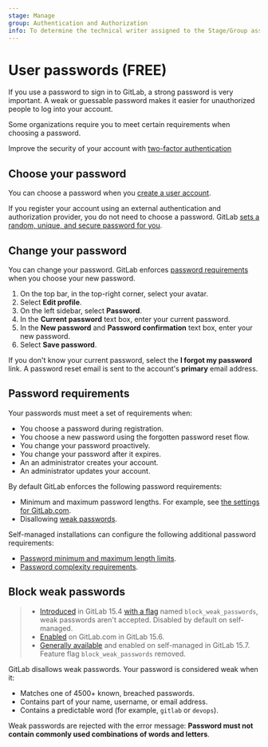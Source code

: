 ```yaml
---
stage: Manage
group: Authentication and Authorization
info: To determine the technical writer assigned to the Stage/Group associated with this page, see https://about.gitlab.com/handbook/product/ux/technical-writing/#assignments
---
```


# User passwords **(FREE)**

If you use a password to sign in to GitLab, a strong password is very important. A weak or guessable password makes it
easier for unauthorized people to log into your account.

Some organizations require you to meet certain requirements when choosing a password.

Improve the security of your account with [two-factor authentication](account/two_factor_authentication.md)

## Choose your password

You can choose a password when you [create a user account](account/create_accounts.md).

If you register your account using an external authentication and
authorization provider, you do not need to choose a password. GitLab
[sets a random, unique, and secure password for you](../../security/passwords_for_integrated_authentication_methods.md).

## Change your password

You can change your password. GitLab enforces [password requirements](#password-requirements) when you choose your new
password.

1. On the top bar, in the top-right corner, select your avatar.
1. Select **Edit profile**.
1. On the left sidebar, select **Password**.
1. In the **Current password** text box, enter your current password.
1. In the **New password** and **Password confirmation** text box, enter your new password.
1. Select **Save password**.

If you don't know your current password, select the **I forgot my password** link. A password reset email is sent to the
account's **primary** email address.

## Password requirements

Your passwords must meet a set of requirements when:

- You choose a password during registration.
- You choose a new password using the forgotten password reset flow.
- You change your password proactively.
- You change your password after it expires.
- An an administrator creates your account.
- An administrator updates your account.

By default GitLab enforces the following password requirements:

- Minimum and maximum password lengths. For example,
  see [the settings for GitLab.com](../gitlab_com/index.md#password-requirements).
- Disallowing [weak passwords](#block-weak-passwords).

Self-managed installations can configure the following additional password requirements:

- [Password minimum and maximum length limits](../../security/password_length_limits.md).
- [Password complexity requirements](../admin_area/settings/sign_up_restrictions.md#password-complexity-requirements).

## Block weak passwords

> - [Introduced](https://gitlab.com/gitlab-org/gitlab/-/issues/23610) in GitLab 15.4 [with a flag](../../administration/feature_flags.md) named `block_weak_passwords`, weak passwords aren't accepted. Disabled by default on self-managed.
> - [Enabled](https://gitlab.com/gitlab-org/gitlab/-/issues/363445) on GitLab.com in GitLab 15.6.
> - [Generally available](https://gitlab.com/gitlab-org/gitlab/-/issues/363445) and enabled on self-managed in GitLab 15.7. Feature flag `block_weak_passwords` removed.

GitLab disallows weak passwords. Your password is considered weak when it:

- Matches one of 4500+ known, breached passwords.
- Contains part of your name, username, or email address.
- Contains a predictable word (for example, `gitlab` or `devops`).

Weak passwords are rejected with the error message: **Password must not contain commonly used combinations of words and letters**.

